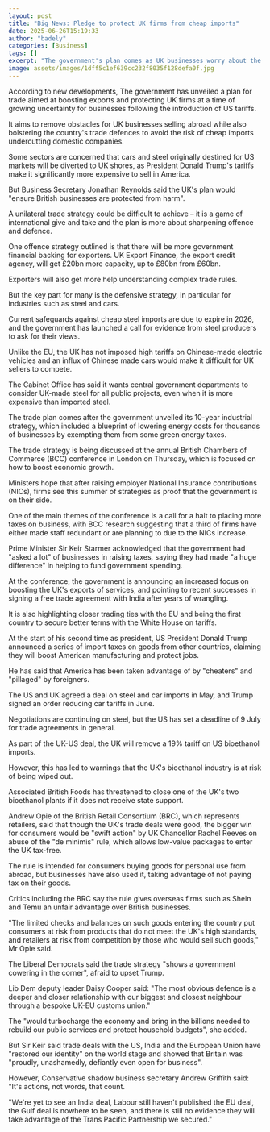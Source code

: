 ```yaml
---
layout: post
title: "Big News: Pledge to protect UK firms from cheap imports"
date: 2025-06-26T15:19:33
author: "badely"
categories: [Business]
tags: []
excerpt: "The government's plan comes as UK businesses worry about the impact of US President Donald Trump's trade tariffs."
image: assets/images/1dff5c1ef639cc232f8035f128defa0f.jpg
---
```


According to new developments, The government has unveiled a plan for trade aimed at boosting exports and protecting UK firms at a time of growing uncertainty for businesses following the introduction of US tariffs.

It aims to remove obstacles for UK businesses selling abroad while also bolstering the country's trade defences to avoid the risk of cheap imports undercutting domestic companies.

Some sectors are concerned that cars and steel originally destined for US markets will be diverted to UK shores, as President Donald Trump's tariffs make it significantly more expensive to sell in America.

But Business Secretary Jonathan Reynolds said the UK's plan would "ensure British businesses are protected from harm".

A unilateral trade strategy could be difficult to achieve – it is a game of international give and take and the plan is more about sharpening offence and defence. 

One offence strategy outlined is that there will be more government financial backing for exporters. UK Export Finance, the export credit agency, will get £20bn more capacity, up to £80bn from £60bn.

Exporters will also get more help understanding complex trade rules.

But the key part for many is the defensive strategy, in particular for industries such as steel and cars.

Current safeguards against cheap steel imports are due to expire in 2026, and the government has launched a call for evidence from steel producers to ask for their views.

Unlike the EU, the UK has not imposed high tariffs on Chinese-made electric vehicles and an influx of Chinese made cars would make it difficult for UK sellers to compete.

The Cabinet Office has said it wants central government departments to consider UK-made steel for all public projects, even when it is more expensive than imported steel.

The trade plan comes after the government unveiled its 10-year industrial strategy, which included a blueprint of lowering energy costs for thousands of businesses by exempting them from some green energy taxes.

The trade strategy is being discussed at the annual British Chambers of Commerce (BCC) conference in London on Thursday, which is focused on how to boost economic growth.

Ministers hope that after raising employer National Insurance contributions (NICs), firms see this summer of strategies as proof that the government is on their side.

One of the main themes of the conference is a call for a halt to placing more taxes on business, with BCC research suggesting that a third of firms have either made staff redundant or are planning to due to the NICs increase.

Prime Minister Sir Keir Starmer acknowledged that the government had "asked a lot" of businesses in raising taxes, saying they had made "a huge difference" in helping to fund government spending.

At the conference, the government is announcing an increased focus on boosting the UK's exports of services, and pointing to recent successes in signing a free trade agreement with India after years of wrangling.

It is also highlighting closer trading ties with the EU and being the first country to secure better terms with the White House on tariffs.

At the start of his second time as president, US President Donald Trump announced a series of import taxes on goods from other countries, claiming they will boost American manufacturing and protect jobs.

He has said that America has been taken advantage of by "cheaters" and "pillaged" by foreigners.

The US and UK agreed a deal on steel and car imports in May, and Trump signed an order reducing car tariffs in June.

Negotiations are continuing on steel, but the US has set a deadline of 9 July for trade agreements in general.

As part of the UK-US deal, the UK will remove a 19% tariff on US bioethanol imports.

However, this has led to warnings that the UK's bioethanol industry is at risk of being wiped out.

Associated British Foods has threatened to close one of the UK's two bioethanol plants if it does not receive state support.

Andrew Opie of the British Retail Consortium (BRC), which represents retailers, said that though the UK's trade deals were good, the bigger win for consumers would be "swift action" by UK Chancellor Rachel Reeves on abuse of the "de minimis" rule, which allows low-value packages to enter the UK tax-free. 

The rule is intended for consumers buying goods for personal use from abroad, but businesses have also used it, taking advantage of not paying tax on their goods.

Critics including the BRC say the rule gives overseas firms such as Shein and Temu an unfair advantage over British businesses.

"The limited checks and balances on such goods entering the country put consumers at risk from products that do not meet the UK's high standards, and retailers at risk from competition by those who would sell such goods," Mr Opie said.

The Liberal Democrats said the trade strategy "shows a government cowering in the corner", afraid to upset Trump.

Lib Dem deputy leader Daisy Cooper said: "The most obvious defence is a deeper and closer relationship with our biggest and closest neighbour through a bespoke UK-EU customs union."

The "would turbocharge the economy and bring in the billions needed to rebuild our public services and protect household budgets", she added.

But Sir Keir said trade deals with the US, India and the European Union have "restored our identity" on the world stage and showed that Britain was "proudly, unashamedly, defiantly even open for business".

However, Conservative shadow business secretary Andrew Griffith said: "It's actions, not words, that count.

"We're yet to see an India deal, Labour still haven't published the EU deal, the Gulf deal is nowhere to be seen, and there is still no evidence they will take advantage of the Trans Pacific Partnership we secured."


